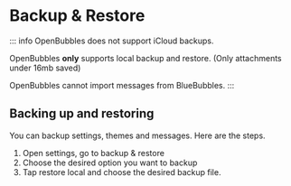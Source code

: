 
# Backup & Restore
::: info
OpenBubbles does not support iCloud backups.

OpenBubbles **only** supports local backup and restore. (Only attachments under 16mb saved)

OpenBubbles cannot import messages from BlueBubbles.
:::


## Backing up and restoring
You can backup settings, themes and messages. Here are the steps.

1. Open settings, go to backup & restore
2. Choose the desired option you want to backup
3. Tap restore local and choose the desired backup file.


